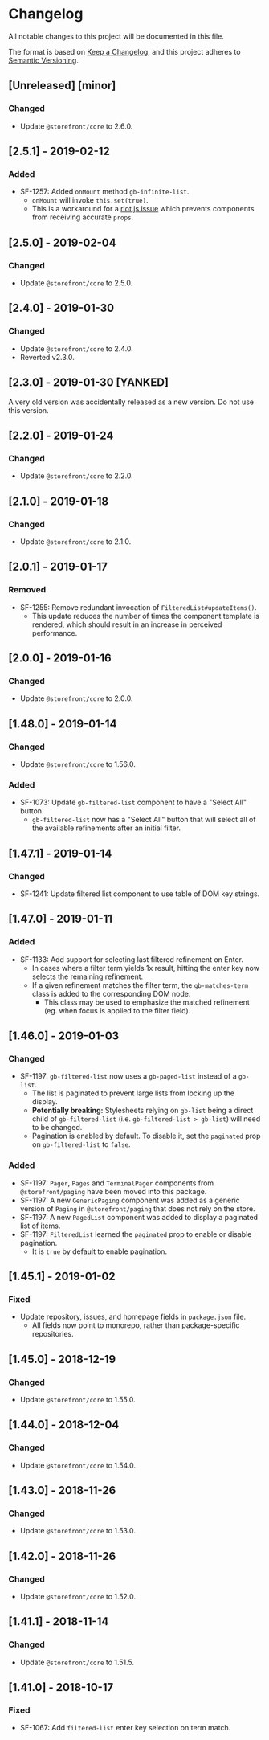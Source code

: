 # Changelog
All notable changes to this project will be documented in this file.

The format is based on [Keep a Changelog](https://keepachangelog.com/en/1.0.0/),
and this project adheres to [Semantic Versioning](https://semver.org/spec/v2.0.0.html).

## [Unreleased] [minor]
### Changed
- Update `@storefront/core` to 2.6.0.

## [2.5.1] - 2019-02-12
### Added
- SF-1257: Added `onMount` method `gb-infinite-list`.
  - `onMount` will invoke `this.set(true)`.
  - This is a workaround for a [riot.js issue](https://github.com/riot/riot/issues/2655) which prevents components from receiving accurate `props`.

## [2.5.0] - 2019-02-04
### Changed
- Update `@storefront/core` to 2.5.0.

## [2.4.0] - 2019-01-30
### Changed
- Update `@storefront/core` to 2.4.0.
- Reverted v2.3.0.

## [2.3.0] - 2019-01-30 [YANKED]
A very old version was accidentally released as a new version. Do not use this version.

## [2.2.0] - 2019-01-24
### Changed
- Update `@storefront/core` to 2.2.0.

## [2.1.0] - 2019-01-18
### Changed
- Update `@storefront/core` to 2.1.0.

## [2.0.1] - 2019-01-17
### Removed
- SF-1255: Remove redundant invocation of `FilteredList#updateItems()`.
  - This update reduces the number of times the component template is rendered, which should result in an increase in perceived performance.

## [2.0.0] - 2019-01-16
### Changed
- Update `@storefront/core` to 2.0.0.

## [1.48.0] - 2019-01-14
### Changed
- Update `@storefront/core` to 1.56.0.

### Added
- SF-1073: Update `gb-filtered-list` component to have a "Select All" button.
  - `gb-filtered-list` now has a "Select All" button that will select all of the available refinements after an initial filter.

## [1.47.1] - 2019-01-14
### Changed
- SF-1241: Update filtered list component to use table of DOM key strings.

## [1.47.0] - 2019-01-11
### Added
- SF-1133: Add support for selecting last filtered refinement on Enter.
  - In cases where a filter term yields 1x result, hitting the enter key now selects the remaining refinement.
  - If a given refinement matches the filter term, the `gb-matches-term` class is added to the corresponding DOM node.
    - This class may be used to emphasize the matched refinement (eg. when focus is applied to the filter field).

## [1.46.0] - 2019-01-03
### Changed
- SF-1197: `gb-filtered-list` now uses a `gb-paged-list` instead of a `gb-list`.
  - The list is paginated to prevent large lists from locking up the display.
  - **Potentially breaking:** Stylesheets relying on `gb-list` being a direct
    child of `gb-filtered-list` (i.e. `gb-filtered-list > gb-list`) will need
    to be changed.
  - Pagination is enabled by default. To disable it, set the `paginated` prop
    on `gb-filtered-list` to `false`.

### Added
- SF-1197: `Pager`, `Pages` and `TerminalPager` components from `@storefront/paging`
  have been moved into this package.
- SF-1197: A new `GenericPaging` component was added as a generic version of
  `Paging` in `@storefront/paging` that does not rely on the store.
- SF-1197: A new `PagedList` component was added to display a paginated list of items.
- SF-1197: `FilteredList` learned the `paginated` prop to enable or disable pagination.
  - It is `true` by default to enable pagination.

## [1.45.1] - 2019-01-02
### Fixed
- Update repository, issues, and homepage fields in `package.json` file.
  - All fields now point to monorepo, rather than package-specific repositories.

## [1.45.0] - 2018-12-19
### Changed
- Update `@storefront/core` to 1.55.0.

## [1.44.0] - 2018-12-04
### Changed
- Update `@storefront/core` to 1.54.0.

## [1.43.0] - 2018-11-26
### Changed
- Update `@storefront/core` to 1.53.0.

## [1.42.0] - 2018-11-26
### Changed
- Update `@storefront/core` to 1.52.0.

## [1.41.1] - 2018-11-14
### Changed
- Update `@storefront/core` to 1.51.5.

## [1.41.0] - 2018-10-17
### Fixed
- SF-1067: Add `filtered-list` enter key selection on term match.
